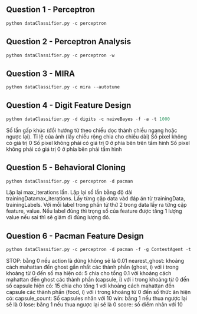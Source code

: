 ## Question 1 - Perceptron

```python
python dataClassifier.py -c perceptron
```

## Question 2 - Perceptron Analysis

```python
python dataClassifier.py -c perceptron -w
```

## Question 3 - MIRA

```python
python dataClassifier.py -c mira --autotune
```

## Question 4 - Digit Feature Design

```python
python dataClassifier.py -d digits -c naiveBayes -f -a -t 1000
```

Số lần gấp khúc (đổi hướng từ theo chiều dọc thành chiều ngang hoặc ngược lại).
Tỉ lệ của ảnh (lấy chiều rộng chia cho chiều dài)
Số pixel không có giá trị 0
Số pixel không phải có giá trị 0 ở phía bên trên tấm hình
Số pixel không phải có giá trị 0 ở phía bên phải tấm hình

## Question 5 - Behavioral Cloning

```python
python dataClassifier.py -c perceptron -d pacman
```

Lặp lại max_iterations lần.
Lặp lại số lần bằng độ dài trainingDatamax_iterations.
Lấy từng cặp data vàd đáp án từ trainingData, trainingLabels.
Với mỗi label trong phần tử thứ 2 trong data lấy ra từng cặp feature, value.
Nếu label đúng thì trọng số của feature được tăng 1 lượng value nếu sai thì sẽ giảm đi đúng lượng đó.

## Question 6 - Pacman Feature Design

```python
python dataClassifier.py -c perceptron -d pacman -f -g ContestAgent -t 1000 -s 1000
```

STOP: bằng 0 nếu action là dừng không sẽ là 0.01
nearest_ghost: khoảng cách mahattan đến ghost gần nhất
các thành phần (ghost, i) với i trong khoảng từ 0 đến số ma hiện có: 5 chia cho tổng 0.1 với khoảng cách mahattan đến ghost
các thành phần (capsule, i) với i trong khoảng từ 0 đến số capsule hiện có: 15 chia cho tổng 1 với khoảng cách mahattan đến capsule
các thành phần (food, i) với i trong khoảng từ 0 đến số thức ăn hiện có:
capsule_count: Số capsules nhân với 10
win: bằng 1 nếu thua ngược lại sẽ là 0
lose: bằng 1 nếu thua ngược lại sẽ là 0
score: số điểm nhân với 10
